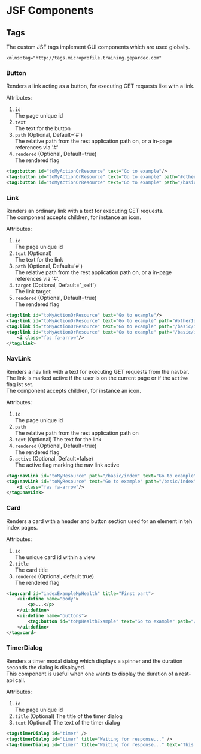 # JSF Components

## Tags

The custom JSF tags implement GUI components which are used globally.

`xmlns:tag="http://tags.microprofile.training.gepardec.com"`

### Button

Renders a link acting as a button, for executing GET requests like with a link.

Attributes:

1. `id`  
   The page unique id
2. `text`  
   The text for the button
3. `path` (Optional, Default='#')  
   The relative path from the rest application path on, or a in-page references via '#'
4. `rendered` (Optional, Default=true)  
   The rendered flag

```xml
<tag:button id="toMyActionOrResource" text="Go to example"/>
<tag:button id="toMyActionOrResource" text="Go to example" path="#otherId"/>
<tag:button id="toMyActionOrResource" text="Go to example" path="/basic/index"/>
```

### Link

Renders an ordinary link with a text for executing GET requests.  
The component accepts children, for instance an icon.

Attributes:

1. `id`  
   The page unique id
2. `text` (Optional)    
   The text for the link
3. `path` (Optional, Default='#')  
   The relative path from the rest application path on, or a in-page references via '#'.
4. `target` (Optional, Default='_self')  
   The link target
5. `rendered` (Optional, Default=true)  
   The rendered flag

```xml
<tag:link id="toMyActionOrResource" text="Go to example"/>
<tag:link id="toMyActionOrResource" text="Go to example" path="#otherId"/>
<tag:link id="toMyActionOrResource" text="Go to example" path="/basic/index" target="_blank"/>
<tag:link id="toMyActionOrResource" text="Go to example" path="/basic/index" target="_blank">
    <i class="fas fa-arrow"/>
</tag:link>
```

### NavLink

Renders a nav link with a text for executing GET requests from the navbar.  
The link is marked active if the user is on the current page or if the ``active`` flag ist set.  
The component accepts children, for instance an icon.

Attributes:

1. `id`  
   The page unique id
2. `path`  
   The relative path from the rest application path on
3. `text` (Optional)
   The text for the link
4. `rendered` (Optional, Default=true)  
   The rendered flag
5. `active` (Optional, Default=false)  
   The active flag marking the nav link active

```xml
<tag:navLink id="toMyResource" path="/basic/index" text="Go to example"/>
<tag:navLink id="toMyResource" text="Go to example" path="/basic/index" active="#{pathHelper.isOnSubpage('/basic/config')}">
    <i class="fas fa-arrow"/>
</tag:navLink>
```

### Card

Renders a card with a header and button section used for an element in teh index pages.

Attributes:

1. `id`  
   The unique card id within a view
2. `title`   
   The card title
3. `rendered` (Optional, default true)  
   The rendered flag

```xml
<tag:card id="indexExampleMpHealth" title="First part">
    <ui:define name="body">
        <p>...</p>
    </ui:define>
    <ui:define name="buttons">
        <tag:button id="toMpHealthExample" text="Go to example" path="/basic/health"/>
    </ui:define>
</tag:card>
```

### TimerDialog

Renders a timer modal dialog which displays a spinner and the duration seconds the dialog is displayed.   
This component is useful when one wants to display the duration of a rest-api call.

Attributes:

1. `id`  
   The page unique id 
2. `title` (Optional)
   The title of the timer dialog
3. `text` (Optional)
   The text of the timer dialog

```xml
<tag:timerDialog id="timer" />
<tag:timerDialog id="timer" title="Waiting for response..." />
<tag:timerDialog id="timer" title="Waiting for response..." text="This should not take longer than 1 second"/>
```